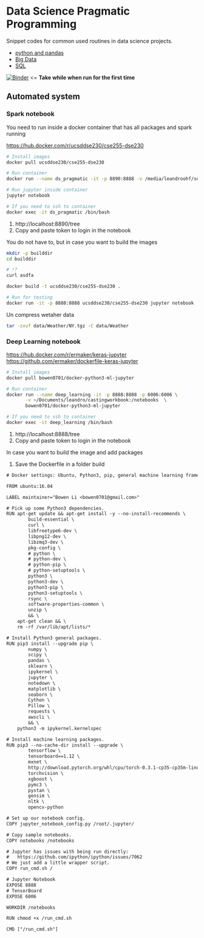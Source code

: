 # Data Science Pragmatic Programming

  Snippet codes for common used routines in data science projects.

  * [python and pandas](ds_pragmatic_programming_python.ipynb)
  * [Big Data](ds_pragmatic_programming_pyspark.ipynb)
  * [SQL](ds_pragmatic_programming_SQL.ipynb)

  [![Binder](https://mybinder.org/badge_logo.svg)](https://mybinder.org/v2/gh/leandroohf/ds_pragmatic_programming.git/master) <= **Take while when run for the first time** 

## Automated system

### Spark notebook

You need to run inside a docker container that has all packages and spark
running

https://hub.docker.com/r/ucsddse230/cse255-dse230


```sh
# Install images
docker pull ucsddse230/cse255-dse230

# Run container
docker run --name ds_pragmatic -it -p 8890:8888 -v /media/leandroohf/sdb1/leandro/ds_pragmatic_programming:/home/ucsddse230/ ucsddse230/cse255-dse230 /bin/bash

# Run jupyter inside container
jupyter notebook

# If you need to ssh to container
docker exec -it ds_pragmatic /bin/bash

```

1. http://localhost:8890/tree
2. Copy and paste token to login in the notebook

You do not have to, but in case you want to build the images

```sh
mkdir -p builddir
cd builddir

# !?
curl asdfa

docker build -t ucsddse230/cse255-dse230 .

# Run for testing
docker run -it -p 8888:8888 ucsddse230/cse255-dse230 jupyter notebook 
```

 Un compress wetaher data
 
 ```sh
 tar -zxvf data/Weather/NY.tgz -C data/Weather
 ```

### Deep Learning notebook

https://hub.docker.com/r/ermaker/keras-jupyter
https://github.com/ermaker/dockerfile-keras-jupyter


```sh
# Install images
docker pull bowen0701/docker-python3-ml-jupyter

# Run container
docker run --name deep_learning -it -p 8888:8888 -p 6006:6006 \
       -v ~/Documents/leandro/castingworkbook:/notebooks  \
       bowen0701/docker-python3-ml-jupyter

# If you need to ssh to container
docker exec -it deep_learning /bin/bash

```

1. http://localhost:8888/tree
2. Copy and paste token to login in the notebook


In case you want to build the image and add packages


1. Save the Dockerfile in a folder build

```txt
# Docker settings: Ubuntu, Python3, pip, general machine learning frameworks, Jupyter Notebook.

FROM ubuntu:16.04

LABEL maintainer="Bowen Li <bowen0701@gmail.com>"

# Pick up some Python3 dependencies.
RUN apt-get update && apt-get install -y --no-install-recommends \
        build-essential \
        curl \
        libfreetype6-dev \
        libpng12-dev \
        libzmq3-dev \
        pkg-config \
        # python \
        # python-dev \
        # python-pip \
        # python-setuptools \
        python3 \
        python3-dev \
        python3-pip \
        python3-setuptools \
        rsync \
        software-properties-common \
        unzip \
        && \
    apt-get clean && \
    rm -rf /var/lib/apt/lists/*

# Install Python3 general packages.
RUN pip3 install --upgrade pip \
        numpy \
        scipy \
        pandas \
        sklearn \
        ipykernel \
        jupyter \
        notedown \
        matplotlib \
        seaborn \
        Cython \
        Pillow \
        requests \
        awscli \
        && \
    python3 -m ipykernel.kernelspec

# Install machine learning packages.
RUN pip3 --no-cache-dir install --upgrade \
        tensorflow \
        tensorboard==1.12 \
        mxnet \
        http://download.pytorch.org/whl/cpu/torch-0.3.1-cp35-cp35m-linux_x86_64.whl \
        torchvision \
        xgboost \
        pymc3 \
        pystan \
        gensim \
        nltk \
        opencv-python

# Set up our notebook config.
COPY jupyter_notebook_config.py /root/.jupyter/

# Copy sample notebooks.
COPY notebooks /notebooks

# Jupyter has issues with being run directly:
#   https://github.com/ipython/ipython/issues/7062
# We just add a little wrapper script.
COPY run_cmd.sh /

# Jupyter Notebook
EXPOSE 8888
# TensorBoard
EXPOSE 6006

WORKDIR /notebooks

RUN chmod +x /run_cmd.sh

CMD ["/run_cmd.sh"]
```

